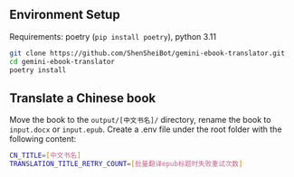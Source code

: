 
## Environment Setup

Requirements: poetry (`pip install poetry`), python 3.11

```bash
git clone https://github.com/ShenSheiBot/gemini-ebook-translator.git
cd gemini-ebook-translator
poetry install
```

## Translate a Chinese book

Move the book to the `output/[中文书名]/` directory, rename the book to `input.docx` or `input.epub`. Create a .env file under the root folder with the following content:

```bash
CN_TITLE=[中文书名]
TRANSLATION_TITLE_RETRY_COUNT=[批量翻译epub标题时失败重试次数]
```

```bash

